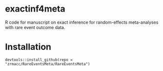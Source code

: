 # exactinf4meta
R code for manuscript on exact inference for random-effects meta-analyses with rare event outcome data.

# Installation
```{R, eval = FALSE}
devtools::install_github(repo = "zrmacc/RareEventsMeta/RareEventsMeta")
```
